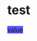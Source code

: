 # test
<span class="badge text-white p-0"><span class="py-1 px-2 rounded" style="background:#5555ff;">value</span></span>
